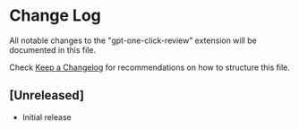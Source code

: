 # Change Log

All notable changes to the "gpt-one-click-review" extension will be documented in this file.

Check [Keep a Changelog](http://keepachangelog.com/) for recommendations on how to structure this file.

## [Unreleased]

- Initial release